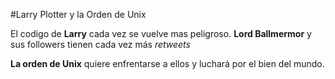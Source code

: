 #Larry Plotter y la Orden de Unix

El codigo de **Larry** cada vez se vuelve mas peligroso.
**Lord Ballmermor** y sus followers tienen cada vez más *retweets*

**La orden de Unix** quiere enfrentarse a ellos y luchará por el bien del mundo.

